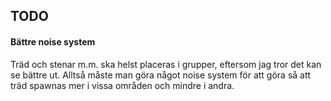 ## TODO

#### Bättre noise system
Träd och stenar m.m. ska helst placeras i grupper, eftersom jag tror det kan se bättre ut. Alltså måste man göra något noise system för att göra så att träd spawnas mer i vissa områden och mindre i andra.


